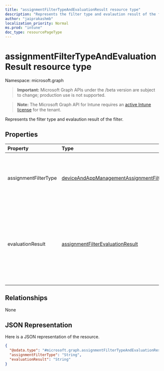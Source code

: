 ```yaml
---
title: "assignmentFilterTypeAndEvaluationResult resource type"
description: "Represents the filter type and evalaution result of the filter."
author: "jaiprakashmb"
localization_priority: Normal
ms.prod: "intune"
doc_type: resourcePageType
---
```


# assignmentFilterTypeAndEvaluationResult resource type

Namespace: microsoft.graph

> **Important:** Microsoft Graph APIs under the /beta version are subject to change; production use is not supported.

> **Note:** The Microsoft Graph API for Intune requires an [active Intune license](https://go.microsoft.com/fwlink/?linkid=839381) for the tenant.

Represents the filter type and evalaution result of the filter.

## Properties
|Property|Type|Description|
|:---|:---|:---|
|assignmentFilterType|[deviceAndAppManagementAssignmentFilterType](../resources/intune-shared-deviceandappmanagementassignmentfiltertype.md)|Represents the filter type. Possible values are: `none`, `include`, `exclude`.|
|evaluationResult|[assignmentFilterEvaluationResult](../resources/intune-policyset-assignmentfilterevaluationresult.md)|Represents the evalaution result of the filter. Possible values are: `unknown`, `match`, `notMatch`, `inconclusive`, `failure`, `notEvaluated`.|

## Relationships
None

## JSON Representation
Here is a JSON representation of the resource.
<!-- {
  "blockType": "resource",
  "@odata.type": "microsoft.graph.assignmentFilterTypeAndEvaluationResult"
}
-->
``` json
{
  "@odata.type": "#microsoft.graph.assignmentFilterTypeAndEvaluationResult",
  "assignmentFilterType": "String",
  "evaluationResult": "String"
}
```
